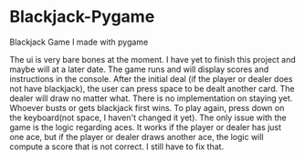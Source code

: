 # Blackjack-Pygame
Blackjack Game I made with pygame


The ui is very bare bones at the moment. I have yet to finish this project and maybe will at a later date. The game runs and will display scores and instructions in the console. After the initial deal (if the player or dealer does not have blackjack), the user can press space to be dealt another card. The dealer will draw no matter what. There is no implementation on staying yet. Whoever busts or gets blackjack first wins. To play again, press down on the keyboard(not space, I haven't changed it yet). The only issue with the game is the logic regarding aces. It works if the player or dealer has just one ace, but if the player or dealer draws another ace, the logic will compute a score that is not correct. I still have to fix that.
